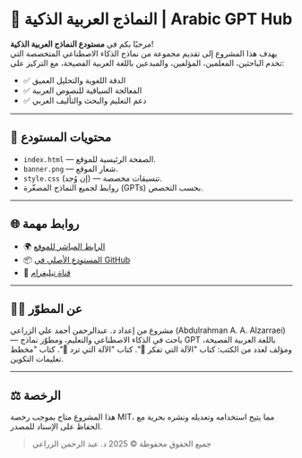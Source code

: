 
# 🧠 النماذج العربية الذكية | Arabic GPT Hub

مرحبًا بكم في **مستودع النماذج العربية الذكية**!  
يهدف هذا المشروع إلى تقديم مجموعة من نماذج الذكاء الاصطناعي المتخصصة التي تخدم الباحثين، المعلمين، المؤلفين، والمبدعين باللغة العربية الفصيحة، مع التركيز على:

- ✅ الدقة اللغوية والتحليل العميق
- ✅ المعالجة السياقية للنصوص العربية
- ✅ دعم التعليم والبحث والتأليف العربي

---

## 📁 محتويات المستودع

- `index.html` — الصفحة الرئيسية للموقع.
- `banner.png` — شعار الموقع.
- `style.css` (إن وُجد) — تنسيقات مخصصة.
- روابط لجميع النماذج المصغّرة (GPTs) بحسب التخصص.

---

## 🌐 روابط مهمة

- 🌍 [الرابط المباشر للموقع](https://alzarraei-gpts.github.io/Arabic-GPT-Hub/)
- 📦 [المستودع الأصلي في GitHub](https://github.com/alzarraei-gpts/Arabic-GPT-Hub)
- 📢 [قناة تيليغرام](https://t.me/zraieegpts)

---

## 👨‍💻 عن المطوّر

مشروع من إعداد د. عبدالرحمن أحمد علي الزراعي (Abdulrahman A. A. Alzarraei) — باحث في الذكاء الاصطناعي والتعليم، ومطوّر نماذج GPT باللغة العربية الفصيحة، ومؤلف لعدد من الكتب:
كتاب "الآلة التي تفكر 🤖".
كتاب "الآلة التي ترد 🤖".
كتاب "مخطط تعليمات التكوين.


---

## ⚖️ الرخصة

هذا المشروع متاح بموجب رخصة MIT، مما يتيح استخدامه وتعديله ونشره بحرية مع الحفاظ على الإسناد للمصدر.

> جميع الحقوق محفوظة © 2025 د. عبد الرحمن الزراعي
